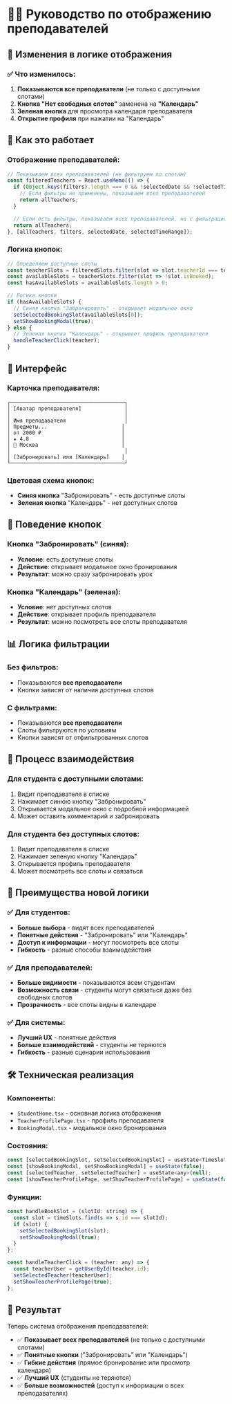 # 👨‍🏫 Руководство по отображению преподавателей

## 🎯 Изменения в логике отображения

### ✅ Что изменилось:

1. **Показываются все преподаватели** (не только с доступными слотами)
2. **Кнопка "Нет свободных слотов"** заменена на **"Календарь"**
3. **Зеленая кнопка** для просмотра календаря преподавателя
4. **Открытие профиля** при нажатии на "Календарь"

## 🔧 Как это работает

### Отображение преподавателей:

```javascript
// Показываем всех преподавателей (не фильтруем по слотам)
const filteredTeachers = React.useMemo(() => {
  if (Object.keys(filters).length === 0 && !selectedDate && !selectedTimeRange) {
    // Если фильтры не применены, показываем всех преподавателей
    return allTeachers;
  }

  // Если есть фильтры, показываем всех преподавателей, но с фильтрацией слотов
  return allTeachers;
}, [allTeachers, filters, selectedDate, selectedTimeRange]);
```

### Логика кнопок:

```javascript
// Определяем доступные слоты
const teacherSlots = filteredSlots.filter(slot => slot.teacherId === teacher.id);
const availableSlots = teacherSlots.filter(slot => !slot.isBooked);
const hasAvailableSlots = availableSlots.length > 0;

// Логика кнопки
if (hasAvailableSlots) {
  // Синяя кнопка "Забронировать" - открывает модальное окно
  setSelectedBookingSlot(availableSlots[0]);
  setShowBookingModal(true);
} else {
  // Зеленая кнопка "Календарь" - открывает профиль преподавателя
  handleTeacherClick(teacher);
}
```

## 📱 Интерфейс

### Карточка преподавателя:
```
┌─────────────────────────────────────┐
│ [Аватар преподавателя]              │
│                                     │
│ Имя преподавателя                   │
│ Предметы...                        │
│ от 2000 ₽                          │
│ ★ 4.8                              │
│ 📍 Москва                           │
│                                     │
│ [Забронировать] или [Календарь]    │
└─────────────────────────────────────┘
```

### Цветовая схема кнопок:
- **Синяя кнопка** "Забронировать" - есть доступные слоты
- **Зеленая кнопка** "Календарь" - нет доступных слотов

## 🎯 Поведение кнопок

### Кнопка "Забронировать" (синяя):
- **Условие**: есть доступные слоты
- **Действие**: открывает модальное окно бронирования
- **Результат**: можно сразу забронировать урок

### Кнопка "Календарь" (зеленая):
- **Условие**: нет доступных слотов
- **Действие**: открывает профиль преподавателя
- **Результат**: можно посмотреть все слоты преподавателя

## 📊 Логика фильтрации

### Без фильтров:
- Показываются **все преподаватели**
- Кнопки зависят от наличия доступных слотов

### С фильтрами:
- Показываются **все преподаватели**
- Слоты фильтруются по условиям
- Кнопки зависят от отфильтрованных слотов

## 🔄 Процесс взаимодействия

### Для студента с доступными слотами:
1. Видит преподавателя в списке
2. Нажимает синюю кнопку "Забронировать"
3. Открывается модальное окно с подробной информацией
4. Может оставить комментарий и забронировать

### Для студента без доступных слотов:
1. Видит преподавателя в списке
2. Нажимает зеленую кнопку "Календарь"
3. Открывается профиль преподавателя
4. Может посмотреть все слоты и связаться

## 🎨 Преимущества новой логики

### ✅ Для студентов:
- **Больше выбора** - видят всех преподавателей
- **Понятные действия** - "Забронировать" или "Календарь"
- **Доступ к информации** - могут посмотреть все слоты
- **Гибкость** - разные способы взаимодействия

### ✅ Для преподавателей:
- **Больше видимости** - показываются всем студентам
- **Возможность связи** - студенты могут связаться даже без свободных слотов
- **Прозрачность** - все слоты видны в календаре

### ✅ Для системы:
- **Лучший UX** - понятные действия
- **Больше взаимодействий** - студенты не теряются
- **Гибкость** - разные сценарии использования

## 🛠️ Техническая реализация

### Компоненты:
- `StudentHome.tsx` - основная логика отображения
- `TeacherProfilePage.tsx` - профиль преподавателя
- `BookingModal.tsx` - модальное окно бронирования

### Состояния:
```javascript
const [selectedBookingSlot, setSelectedBookingSlot] = useState<TimeSlot | null>(null);
const [showBookingModal, setShowBookingModal] = useState(false);
const [selectedTeacher, setSelectedTeacher] = useState<any>(null);
const [showTeacherProfilePage, setShowTeacherProfilePage] = useState(false);
```

### Функции:
```javascript
const handleBookSlot = (slotId: string) => {
  const slot = timeSlots.find(s => s.id === slotId);
  if (slot) {
    setSelectedBookingSlot(slot);
    setShowBookingModal(true);
  }
};

const handleTeacherClick = (teacher: any) => {
  const teacherUser = getUserById(teacher.id);
  setSelectedTeacher(teacherUser);
  setShowTeacherProfilePage(true);
};
```

## 🎯 Результат

Теперь система отображения преподавателей:
- ✅ **Показывает всех преподавателей** (не только с доступными слотами)
- ✅ **Понятные кнопки** ("Забронировать" или "Календарь")
- ✅ **Гибкие действия** (прямое бронирование или просмотр календаря)
- ✅ **Лучший UX** (студенты не теряются)
- ✅ **Больше возможностей** (доступ к информации о всех преподавателях) 